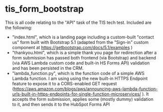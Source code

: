 # tis_form_bootstrap

This is all code relating to the "API" task of the TIS tech test. Included are the following:

* "index.html", which is a landing page including a custom-built "contact us" form built with Bootstrap 5.1 (adapted from the "Sign-in" custom component at https://getbootstrap.com/docs/5.1/examples )
* "thankyou.html", which is a simple thank you page for redirection after a form submission has passed both frontend (via Bootstrap) and backend (via AWS Lambda custom code and built-in HS Forms API) validation and has been persisted in the CRM.
* "lambda_function.py", which is the function code of a simple AWS Lambda function. I am using using the new built-in HTTPS Endpoint feature to expose it to a CORS-enabled GET request (https://aws.amazon.com/blogs/aws/announcing-aws-lambda-function-urls-built-in-https-endpoints-for-single-function-microservices/ ). It accepts the form submission, applies some (mostly dummy) validation to it, and then sends it to the HubSpot Forms API
